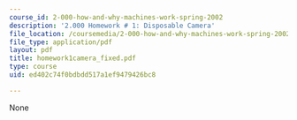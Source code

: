 ```yaml
---
course_id: 2-000-how-and-why-machines-work-spring-2002
description: '2.000 Homework # 1: Disposable Camera'
file_location: /coursemedia/2-000-how-and-why-machines-work-spring-2002/ed402c74f0bdbdd517a1ef9479426bc8_homework1camera_fixed.pdf
file_type: application/pdf
layout: pdf
title: homework1camera_fixed.pdf
type: course
uid: ed402c74f0bdbdd517a1ef9479426bc8

---
```

None